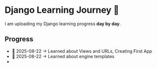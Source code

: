 # Django Learning Journey 🚀

I am uploading my Django learning progress **day by day**.

## Progress
- 📅 2025-08-22 → Learned about Views and URLs, Creating First App
- 📅 2025-08-22 → Learned about engine templates
- 

